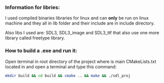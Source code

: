 ### Information for libries:
I used compiled binaries libraries for linux and can **only** be run on linux machine and they all in lib folder and their include are in include directory.

Also libs I used are: SDL3, SDL3_image and SDL3_ttf that also use one more library called freetype library.

### How to build a .exe and run it:
Open terminal in root directory of the project where is main CMakeLists.txt located in and open a terminal and type this command:
```sh
mkdir build && cd build && cmake .. && make && ./sdl_proj
```
